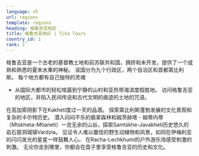 ```yaml
---
language: zh
url: regions
template: regions
heading: 格鲁吉亚地区
title: 格鲁吉亚地区 | Tika Tours
country_id: 1
rank: 2
---
```

<div class="row content-row"><!-- 1528 (0)-->

</div>

<div class="row content-row"><!-- 1529 (3)-->
<div class="col-12 col-sm-6 col-md-6"><!-- 2046 -->

格鲁吉亚是一个古老的基督教土地和前苏联共和国，拥挤和未开发，提供了一个成熟和熟悉的夏末水果的神秘。 该国分为九个行政区，两个自治区和首都第比利斯。 每个地方都有自己独特的灵魂
- 从国际大都市的轻松喧嚣到宁静的山村和亚热带海滨度假胜地。 访问格鲁吉亚的地区，并陷入民间传说和古代文明的痕迹的土地的咒语。

</div>

<div class="col-12 col-sm-6 col-md-6"><!-- 2047 -->

在高加索阴影下在Kakheti度过一天的品酒。 探索第比利斯蓬勃发展的文化景观和复杂的卡尔特历史。 潜入闷闷不乐的翡翠森林和姆茨赫塔 - 姆蒂内蒂（Mtskheta-Mtianeti）一览无余的山谷，探索Samtskhe-Javakheti历史悠久的岩石窑洞城镇Vardzia。
见证令人难以置信的野生动植物和风景，如同在伊梅利亚的闪闪发光的星星一样鼓舞人心。 在Racha-Lechkhumi的户外游乐场感受刺激的刺激。 无论你走到哪里，你都会在盘子里享受格鲁吉亚的历史和文化。

</div>

</div>
